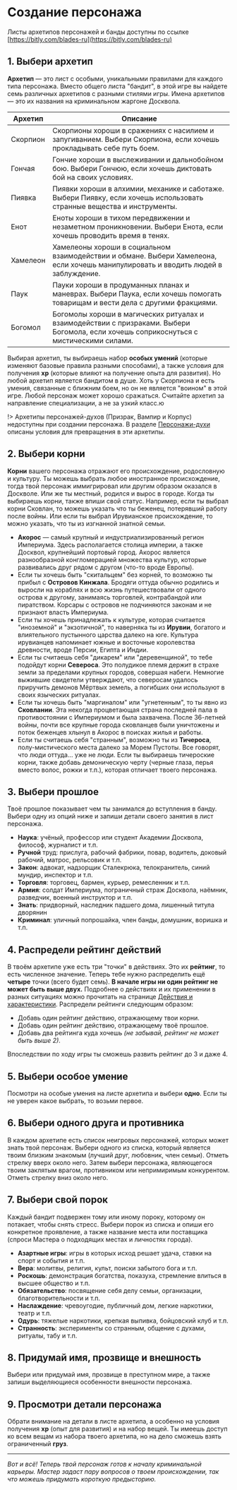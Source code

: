 # Создание персонажа

Листы архетипов персонажей и банды доступны по ссылке [https://bitly.com/blades-ru](https://bitly.com/blades-ru)

## 1. Выбери архетип

**Архетип** — это лист с особыми, уникальными правилами для каждого типа персонажа. Вместо общего листа "бандит", в этой игре вы найдете семь различных архетипов с разными стилями игры. Имена архетипов — это их названия на криминальном жаргоне Досквола.

Архетип  |  Описание
--|--
Скорпион  |  Скорпионы хороши в сражениях с насилием и запугиванием. Выбери Скорпиона, если хочешь прокладывать себе путь боем.
Гончая  |  Гончие хороши в выслеживании и дальнобойном бою. Выбери Гончюю, если хочешь диктовать бой на своих условиях.
Пиявка  |  Пиявки хороши в алхимии, механике и саботаже. Выбери Пиявку, если хочешь использовать странные вещества и инструменты.
Енот  |  Еноты хороши в тихом передвижении и незаметном проникновении. Выбери Енота, если хочешь проводить время в тенях.
Хамелеон  |  Хамелеоны хороши в социальном взаимодействии и обмане. Выбери Хамелеона, если хочешь манипулировать и вводить людей в заблуждение.
Паук  | Пауки хороши в продуманных планах и маневрах. Выбери Паука, если хочешь помогать товарищам и вести дела с другими фракциями.
Богомол  |  Богомолы хороши в магических ритуалах и взаимодействии с призраками. Выбери Богомола, если хочешь соприкоснуться с мистическими силами.

Выбирая архетип, ты выбираешь набор **особых умений** (которые изменяют базовые правила разными способами), а также условия для получения **xp** (которые влияют на получение опыта для развития). Но любой архетип является бандитом в душе. Хоть у Скорпиона и есть умения, связанные с ближним боем, но он не является "воином" в этой игре. Любой персонаж может хорошо сражаться. Считайте архетип за направление специализации, а не за узкий класс.ю

!> Архетипы персонажей-духов (Призрак, Вампир и Корпус) недоступны при создании персонажа. В разделе [Персонажи-духи](characters-spirits) описаны условия для превращения в эти архетипы.

## 2. Выбери корни

**Корни** вашего персонажа отражают его происхождение, родословную и культуру. Ты можешь выбрать любое иностранное происхождение, тогда твой персонаж иммигрировал или другим образом оказался в Доскволе. Или же ты местный, родился и вырос в городе. Когда ты выбираешь корни, также впиши свой статус. Например, если ты выбрал корни Сковлан, то можешь указать что ты беженец, потерявший работу после войны. Или если ты выбрал Ирувианское происхождение, то можно указать, что ты из изгнанной знатной семьи.

- **Акорос** — самый крупный и индустриализированный регион Империума. Здесь располагается столица империи, а также Досквол, крупнейший портовый город. Акорос является разнообразной конгломерацией множества культур, которые развивались друг рядом с другом (что-то вроде Европы).
- Если ты хочешь быть "скитальцем" без корней, то возможно ты прибыл с **Островов Кинжала**. Бродяги оттуда обычно родились и выросли на кораблях и всю жизнь путешествовали от одного острова к другому, занимаясь торговлей, контрабандой или пиратством. Корсары с островов не подчиняются законам и не признают власть Империума.
- Если ты хочешь принадлежать к культуре, которая считается "иноземной" и "экзотичной", то наверняка ты из **Ирувии**, богатого и влиятельного пустынного царства далеко на юге. Культура ирувианцев напоминает южные и восточные королевства древности, вроде Персии, Египта и Индии.
- Если ты считаешь себя "дикарем" или "деревенщиной", то тебе подойдут корни **Североса**. Это полудикое племя держит в страхе земли за пределами крупных городов, совершая набеги. Немногие выжившие свидетели утверждают, что северосам удалось приручить демонов Мёртвых земель, а погибших они используют в своих языческих ритуалах.
- Если ты хочешь быть "маргиналом" или "угнетенным", то ты явно из **Сковлании**. Эта некогда процветающая страна последней пала в противостоянии с Империумом и была захвачена. После 36-летней войны, почти все крупные города сковланцев были уничтожены и поток беженцев хлынул в Акорос в поисках жилья и работы.
- Если ты считаешь себя "странным", возможно ты из **Тичероса**, полу-мистического места далеко за Морем Пустоты. Все говорят, что люди оттуда... уже не люди. Если ты выбираешь тичероские корни, также добавь демоническую черту (черные глаза, перья вместо волос, рожки и т.п.), которая отличает твоего персонажа.

## 3. Выбери прошлое

Твоё прошлое показывает чем ты занимался до вступления в банду. Выбери одну из опций ниже и запиши детали своего занятия в лист персонажа.

- **Наука**: учёный, профессор или студент Академии Досквола, философ, журналист и т.п.
- **Ручной** труд: прислуга, рабочий фабрики, повар, водитель, доковый рабочий, матрос, рельсовик и т.п.
- **Закон**: адвокат, надзорщик Сталекрюка, телокранитель, синий мундир, инспектор и т.п.
- **Торговля**: торговец, бармен, курьер, ремесленник и т.п.
- **Армия**: солдат Империума, пограничный страж Досквола, наёмник, разведчик, военный инструктор и т.п.
- **Знать**: придворный, наследник падшего дома, лишенный титула дворянин
- **Криминал**: уличный попрошайка, член банды, домушник, воришка и т.п.

## 4. Распредели рейтинг действий

В твоём архетипе уже есть три "точки" в действиях. Это их **рейтинг**, то есть численное значение. Теперь тебе нужно распределить ещё **четыре** точки (всего будет семь). **В начале игры ни один рейтинг не может быть выше двух.** Подробнее о действиях и их применении в разных ситуациях можно прочитать на странице [Действия и характеристики](actions-attributes). Распредели рейтинги следующим образом:

- Добавь один рейтинг действию, отражающему твои корни.
- Добавь один рейтинг действию, отражающему твоё прошлое.
- Добавь два рейтинга куда хочешь _(не забывай, рейтинг не может быть выше 2)_.

Впоследствии по ходу игры ты сможешь развить рейтинг до 3 и даже 4.

## 5. Выбери особое умение

Посмотри на особые умения на листе архетипа и выбери **одно**. Если ты не уверен какое выбрать, то возьми первое.

## 6. Выбери одного друга и противника

В каждом архетипе есть список неигровых персонажей, которых может знать твой персонаж. Выбери одного из списка, который является твоим близким знакомым (лучший друг, любовник, член семьи). Отметь стрелку вверх около него. Затем выбери персонажа, являющегося твоим заклятым врагом, противником или непримиримым конкурентом. Отметь стрелку вниз около него.

## 7. Выбери свой порок

Каждый бандит подвержен тому или иному пороку, которому он потакает, чтобы снять стресс. Выбери порок из списка и опиши его конкретное проявление, а также название места или поставщика (спроси Мастера о подходящих местах и личностях города).

- **Азартные игры**: игры в которых исход решает удача, ставки на спорт и события и т.п.
- **Вера**: молитвы, религия, культ, поиски забытого бога и т.п.
- **Роскошь**: демонстрация богатства, показуха, стремление влиться в высшее общество и т.п.
- **Обязательство**: посвящение себя делу семьи, организации, благотворительности и т.п.
- **Наслаждение**: чревоугодие, публичный дом, легкие наркотики, театр и т.п.
- **Одурь**: тяжелые наркотики, крепкая выпивка, бойцовский клуб и т.п.
- **Странность**: эксперименты со странным, общение с духами, ритуалы, табу и т.п.

## 8. Придумай имя, прозвище и внешность

Выбери или придумай имя, прозвище в преступном мире, а также запиши выделяющиеся особенности внешности персонажа.

## 9. Просмотри детали персонажа

Обрати внимание на детали в листе архетипа, а особенно на условия получения **xp** (опыт для развития) и на набор вещей. Ты имеешь доступ ко всем вещам из набора твоего архетипа, но на дело сможешь взять ограниченный **груз**.

---

_Вот и всё! Теперь твой персонаж готов к началу криминальной карьеры. Мастер задаст пару вопросов о твоем происхождении, так что можешь придумать короткую предысторию._
